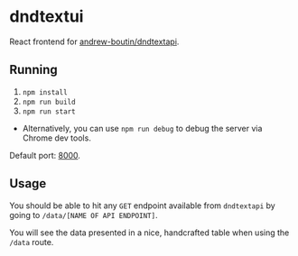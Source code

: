 # dndtextui

React frontend for [andrew-boutin/dndtextapi](https://github.com/andrew-boutin/dndtextapi).

## Running
1. `npm install`
2. `npm run build`
3. `npm run start`
  * Alternatively, you can use `npm run debug` to debug the server via Chrome dev tools.

Default port: [8000](http://localhost:8000).

## Usage
You should be able to hit any `GET` endpoint available from `dndtextapi` by going to `/data/[NAME OF API ENDPOINT]`.

You will see the data presented in a nice, handcrafted table when using the `/data` route.
